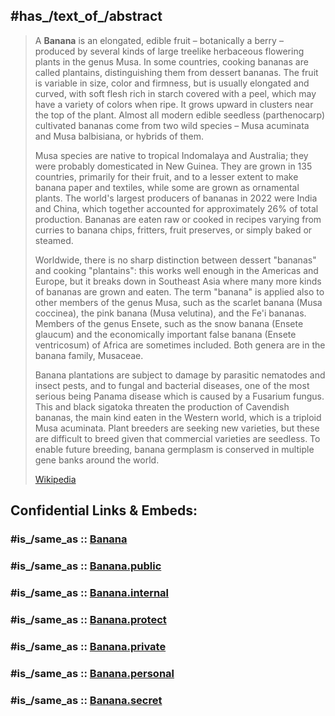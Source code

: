 ﻿---
has_id_wikidata: Q503
---

## #has_/text_of_/abstract 

> A **Banana** is an elongated, edible fruit – botanically a berry – produced by several kinds of large treelike herbaceous flowering plants in the genus Musa. In some countries, cooking bananas are called plantains, distinguishing them from dessert bananas. The fruit is variable in size, color and firmness, but is usually elongated and curved, with soft flesh rich in starch covered with a peel, which may have a variety of colors when ripe. It grows upward in clusters near the top of the plant. Almost all modern edible seedless (parthenocarp) cultivated bananas come from two wild species – Musa acuminata and Musa balbisiana, or hybrids of them.
>
> Musa species are native to tropical Indomalaya and Australia; they were probably domesticated in New Guinea. They are grown in 135 countries, primarily for their fruit, and to a lesser extent to make banana paper and textiles, while some are grown as ornamental plants. The world's largest producers of bananas in 2022 were India and China, which together accounted for approximately 26% of total production. Bananas are eaten raw or cooked in recipes varying from curries to banana chips, fritters, fruit preserves, or simply baked or steamed.
>
> Worldwide, there is no sharp distinction between dessert "bananas" and cooking "plantains": this works well enough in the Americas and Europe, but it breaks down in Southeast Asia where many more kinds of bananas are grown and eaten. The term "banana" is applied also to other members of the genus Musa, such as the scarlet banana (Musa coccinea), the pink banana (Musa velutina), and the Fe'i bananas. Members of the genus Ensete, such as the snow banana (Ensete glaucum) and the economically important false banana (Ensete ventricosum) of Africa are sometimes included. Both genera are in the banana family, Musaceae.
>
> Banana plantations are subject to damage by parasitic nematodes and insect pests, and to fungal and bacterial diseases, one of the most serious being Panama disease which is caused by a Fusarium fungus. This and black sigatoka threaten the production of Cavendish bananas, the main kind eaten in the Western world, which is a triploid Musa acuminata. Plant breeders are seeking new varieties, but these are difficult to breed given that commercial varieties are seedless. To enable future breeding, banana germplasm is conserved in multiple gene banks around the world.
>
> [Wikipedia](https://en.wikipedia.org/wiki/Banana)


## Confidential Links & Embeds: 

### #is_/same_as :: [Banana](/_Standards/bio/bio~Domain/Eukaryotes/Plants/Botany/Fruit/Banana.md) 

### #is_/same_as :: [Banana.public](/_public/bio/bio~Domain/Eukaryotes/Plants/Botany/Fruit/Banana.public.md) 

### #is_/same_as :: [Banana.internal](/_internal/bio/bio~Domain/Eukaryotes/Plants/Botany/Fruit/Banana.internal.md) 

### #is_/same_as :: [Banana.protect](/_protect/bio/bio~Domain/Eukaryotes/Plants/Botany/Fruit/Banana.protect.md) 

### #is_/same_as :: [Banana.private](/_private/bio/bio~Domain/Eukaryotes/Plants/Botany/Fruit/Banana.private.md) 

### #is_/same_as :: [Banana.personal](/_personal/bio/bio~Domain/Eukaryotes/Plants/Botany/Fruit/Banana.personal.md) 

### #is_/same_as :: [Banana.secret](/_secret/bio/bio~Domain/Eukaryotes/Plants/Botany/Fruit/Banana.secret.md)

